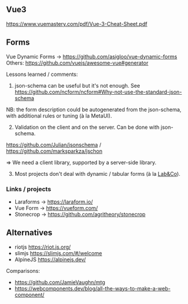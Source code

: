 ## Vue3

https://www.vuemastery.com/pdf/Vue-3-Cheat-Sheet.pdf

## Forms

Vue Dynamic Forms -> https://github.com/asigloo/vue-dynamic-forms
Others: https://github.com/vuejs/awesome-vue#generator

Lessons learned / comments:

1. json-schema can be useful but it's not enough. See <https://github.com/ncform/ncform#Why-not-use-the-standard-json-schema>

NB: the form description could be autogenerated from the json-schema, with additional rules or tuning (à la MetaUI).

2. Validation on the client and on the server. Can be done with json-schema.

https://github.com/Julian/jsonschema / https://github.com/marksparkza/jschon

=> We need a client library, supported by a server-side library.

3. Most projects don't deal with dynamic / tabular forms (à la [Lab&Co](https://abilian.com/fr/solutions/labandco/)).

### Links / projects

- Laraforms -> https://laraform.io/
- Vue Form -> https://vueform.com/
- Stonecrop -> https://github.com/agritheory/stonecrop

## Alternatives

- riotjs <https://riot.js.org/>
- slimjs <https://slimjs.com/#/welcome>
- AlpineJS <https://alpinejs.dev/>

Comparisons:

- https://github.com/JamieVaughn/mtg
- https://webcomponents.dev/blog/all-the-ways-to-make-a-web-component/
